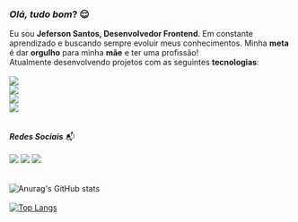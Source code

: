 ### <i> Olá, tudo bom</i>? :relieved:

Eu sou <b>Jeferson Santos, Desenvolvedor Frontend</b>. Em constante aprendizado e buscando sempre evoluir meus conhecimentos. Minha <b>meta</b> é dar <b>orgulho</b> para minha <b>mãe</b> e ter uma profissão!
<br>
Atualmente desenvolvendo projetos com as seguintes <b>tecnologias</b>:
<br>
<br>
<img src="https://img.shields.io/badge/JavaScript-F7DF1E?style=for-the-badge&logo=javascript&logoColor=black" />
<br>
<img src="https://img.shields.io/badge/HTML5-E34F26?style=for-the-badge&logo=html5&logoColor=white" />
<br>
<img src="https://img.shields.io/badge/CSS3-1572B6?style=for-the-badge&logo=css3&logoColor=white" />
<br>
<img src="https://img.shields.io/badge/React-20232A?style=for-the-badge&logo=react&logoColor=61DAFB" />
<br>
<br>
<br>
<b><i>Redes Sociais</b></i> :mailbox_with_mail:
<br>
<br>
<img src="https://img.shields.io/badge/LinkedIn-0077B5?style=for-the-badge&logo=linkedin&logoColor=white">  <img src="https://img.shields.io/badge/Instagram-E4405F?style=for-the-badge&logo=instagram&logoColor=white">  <img src="https://img.shields.io/badge/Twitch-9146FF?style=for-the-badge&logo=twitch&logoColor=white">
<br>
<br>
<br>
![Anurag's GitHub stats](https://github-readme-stats.vercel.app/api?username=JexSparrow&show_icons=true&theme=transparent)
<br>
<br>
[![Top Langs](https://github-readme-stats.vercel.app/api/top-langs/?username=JexSparrow)](https://github.com/anuraghazra/github-readme-stats)
